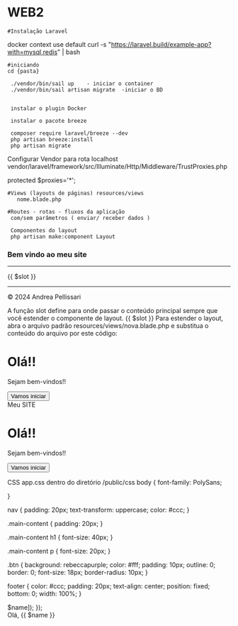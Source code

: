 # WEB2

    #Instalação Laravel
docker context use default
curl -s "https://laravel.build/example-app?with=mysql,redis" | bash
   
    #iniciando
    cd {pasta}
 
     ./vendor/bin/sail up    - iniciar o container
     ./vendor/bin/sail artisan migrate  -iniciar o BD

    
     instalar o plugin Docker

     instalar o pacote breeze
     
     composer require laravel/breeze --dev
     php artisan breeze:install
     php artisan migrate

Configurar Vendor para rota localhost
vendor/laravel/framework/src/Illuminate/Http/Middleware/TrustProxies.php

   protected $proxies='*';


    #Views (layouts de páginas) resources/views
       nome.blade.php

    #Routes - rotas - fluxos da aplicação
     com/sem parâmetros ( enviar/ receber dados )

     Componentes do layout
     php artisan make:component Layout

   <html>
  <head>
    <title>{{ $title ?? 'Meu site' }}</title>
    <link rel="stylesheet" href="{{ asset('/css/app.css') }}">
  </head>
  <body>
    <nav>
      <h3>Bem vindo ao meu site</h3>
      <hr>
    </nav>
    {{ $slot }}
    <footer>
      <hr />
      © 2024 Andrea Pellissari
    </footer>
  </body>
</html>

A função slot define para onde passar o conteúdo principal sempre que você estender o componente de layout. {{ $slot }}
Para estender o layout, abra o arquivo padrão resources/views/nova.blade.php e substitua o conteúdo do arquivo por este código: <x-component-name>
<x-layout>
  <div>
	<h1>Olá!!</h1>
	<p>Sejam bem-vindos!!</p>
    <button class="btn">Vamos iniciar</button>
  </div>
</x-layout>

<x-layout>
  <x-slot name="title">
    Meu SITE
  </x-slot>
  <div>
	<h1>Olá!!</h1>
	<p>Sejam bem-vindos!!</p>
    <button class="btn">Vamos iniciar</button>
  </div>
</x-layout>

CSS  app.css dentro do diretório /public/css
body {
    font-family: PolySans;

}

nav {
    padding: 20px;
    text-transform: uppercase;
    color: #ccc;
}

.main-content {
    padding: 20px;
}

.main-content h1 {
    font-size: 40px;
}

.main-content p {
    font-size: 20px;
}

.btn {
    background: rebeccapurple;
    color: #fff;
    padding: 10px;
    outline: 0;
    border: 0;
    font-size: 18px;
    border-radius: 10px;
}

footer {
    color: #ccc;
    padding: 20px;
    text-align: center;
    position: fixed;
    bottom: 0;
    width: 100%;
}


<?php
use Illuminate\Support\Facades\Route;

Route::get('/', function () {
  $name = "Aula WEB";
  return view('nova', ['name' => $name]);
});

<div>
  Olá, {{ $name }}
 
</div>
